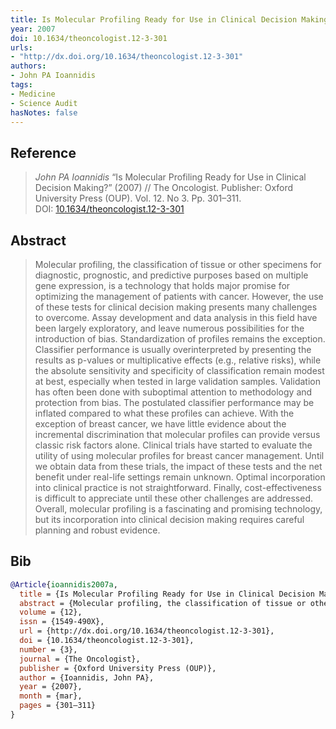 ```yaml
---
title: Is Molecular Profiling Ready for Use in Clinical Decision Making?
year: 2007
doi: 10.1634/theoncologist.12-3-301
urls:
- "http://dx.doi.org/10.1634/theoncologist.12-3-301"
authors:
- John PA Ioannidis
tags:
- Medicine
- Science Audit
hasNotes: false
---
```


## Reference

> <i>John PA Ioannidis</i> “Is Molecular Profiling Ready for Use in Clinical Decision Making?” (2007) // The Oncologist. Publisher: Oxford University Press (OUP). Vol.&nbsp;12. No&nbsp;3. Pp.&nbsp;301–311. DOI:&nbsp;<a href='https://doi.org/10.1634/theoncologist.12-3-301'>10.1634/theoncologist.12-3-301</a>

## Abstract

> Molecular profiling, the classification of tissue or other specimens for diagnostic, prognostic, and predictive purposes based on multiple gene expression, is a technology that holds major promise for optimizing the management of patients with cancer. However, the use of these tests for clinical decision making presents many challenges to overcome. Assay development and data analysis in this field have been largely exploratory, and leave numerous possibilities for the introduction of bias. Standardization of profiles remains the exception. Classifier performance is usually overinterpreted by presenting the results as p-values or multiplicative effects (e.g., relative risks), while the absolute sensitivity and specificity of classification remain modest at best, especially when tested in large validation samples. Validation has often been done with suboptimal attention to methodology and protection from bias. The postulated classifier performance may be inflated compared to what these profiles can achieve. With the exception of breast cancer, we have little evidence about the incremental discrimination that molecular profiles can provide versus classic risk factors alone. Clinical trials have started to evaluate the utility of using molecular profiles for breast cancer management. Until we obtain data from these trials, the impact of these tests and the net benefit under real-life settings remain unknown. Optimal incorporation into clinical practice is not straightforward. Finally, cost-effectiveness is difficult to appreciate until these other challenges are addressed. Overall, molecular profiling is a fascinating and promising technology, but its incorporation into clinical decision making requires careful planning and robust evidence.

## Bib

```bib
@Article{ioannidis2007a,
  title = {Is Molecular Profiling Ready for Use in Clinical Decision Making?},
  abstract = {Molecular profiling, the classification of tissue or other specimens for diagnostic, prognostic, and predictive purposes based on multiple gene expression, is a technology that holds major promise for optimizing the management of patients with cancer. However, the use of these tests for clinical decision making presents many challenges to overcome. Assay development and data analysis in this field have been largely exploratory, and leave numerous possibilities for the introduction of bias. Standardization of profiles remains the exception. Classifier performance is usually overinterpreted by presenting the results as p-values or multiplicative effects (e.g., relative risks), while the absolute sensitivity and specificity of classification remain modest at best, especially when tested in large validation samples. Validation has often been done with suboptimal attention to methodology and protection from bias. The postulated classifier performance may be inflated compared to what these profiles can achieve. With the exception of breast cancer, we have little evidence about the incremental discrimination that molecular profiles can provide versus classic risk factors alone. Clinical trials have started to evaluate the utility of using molecular profiles for breast cancer management. Until we obtain data from these trials, the impact of these tests and the net benefit under real-life settings remain unknown. Optimal incorporation into clinical practice is not straightforward. Finally, cost-effectiveness is difficult to appreciate until these other challenges are addressed. Overall, molecular profiling is a fascinating and promising technology, but its incorporation into clinical decision making requires careful planning and robust evidence.},
  volume = {12},
  issn = {1549-490X},
  url = {http://dx.doi.org/10.1634/theoncologist.12-3-301},
  doi = {10.1634/theoncologist.12-3-301},
  number = {3},
  journal = {The Oncologist},
  publisher = {Oxford University Press (OUP)},
  author = {Ioannidis, John PA},
  year = {2007},
  month = {mar},
  pages = {301–311}
}
```
